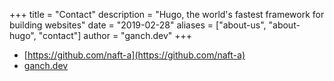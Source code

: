 +++
title = "Contact"
description = "Hugo, the world's fastest framework for building websites"
date = "2019-02-28"
aliases = ["about-us", "about-hugo", "contact"]
author = "ganch.dev"
+++

- [https://github.com/naft-a](https://github.com/naft-a)
- [ganch.dev](https://ganch.dev)

